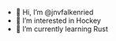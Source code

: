 - 👋 Hi, I’m @jnvfalkenried
- 👀 I’m interested in Hockey
- 🌱 I’m currently learning Rust


<!---
jnvfalkenried/jnvfalkenried is a ✨ special ✨ repository because its `README.md` (this file) appears on your GitHub profile.
You can click the Preview link to take a look at your changes.
--->
